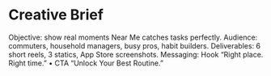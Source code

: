 # Creative Brief

Objective: show real moments Near Me catches tasks perfectly.
Audience: commuters, household managers, busy pros, habit builders.
Deliverables: 6 short reels, 3 statics, App Store screenshots.
Messaging: Hook “Right place. Right time.” • CTA “Unlock Your Best Routine.”